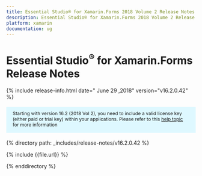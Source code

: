```yaml
---
title: Essential Studio® for Xamarin.Forms 2018 Volume 2 Release Notes
description: Essential Studio® for Xamarin.Forms 2018 Volume 2 Release Notes
platform: xamarin
documentation: ug
---
```


# Essential Studio<sup>®</sup> for  Xamarin.Forms Release Notes

{% include release-info.html date=" June 29 ,2018" version="v16.2.0.42" %}  

<style>
#license {
    font-size: .88em!important;
margin-top: 1.5em;     margin-bottom: 1.5em;
    background-color: #def8ff;
    padding: 10px 17px 14px;
}
</style>

<div id="license">
Starting with version 16.2 (2018 Vol 2), you need to include a valid license key (either paid or trial key) within your applications. 
Please refer to this <a href="/common/essential-studio/licensing/license-key">help topic</a> for more information   
</div>


{% directory path: _includes/release-notes/v16.2.0.42 %}

{% include {{file.url}} %}

{% enddirectory %}